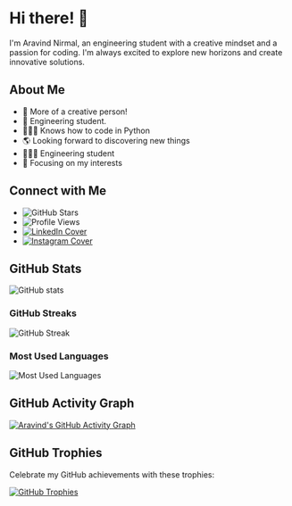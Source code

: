 # Hi there! 🌟

I'm Aravind Nirmal, an engineering student with a creative mindset and a passion for coding. I'm always excited to explore new horizons and create innovative solutions.

## About Me

- 👯 More of a creative person!
- 🥅 Engineering student.
- 🧑🏼‍💻 Knows how to code in Python
- 🌎 Looking forward to discovering new things
- 👨🏽‍🎓 Engineering student
- 🎯 Focusing on my interests

## Connect with Me

- ![GitHub Stars](https://img.shields.io/github/stars/aravindhnirmal?style=social)
- ![Profile Views](https://komarev.com/ghpvc/?username=aravindhnirmal)
- [![LinkedIn Cover](https://raw.githubusercontent.com/aravindhnirmal/aravindhnirmal/main/linkedin_cover.png)](https://www.linkedin.com/in/nirmal-aravind-5405a81bb)
- [![Instagram Cover](https://raw.githubusercontent.com/aravindhnirmal/aravindhnirmal/main/instagram_cover.png)](https://www.instagram.com/nirmal_aravind_/)

## GitHub Stats

![GitHub stats](https://github-readme-stats.vercel.app/api?username=aravindhnirmal&show_icons=true&theme=dark)

### GitHub Streaks

![GitHub Streak](https://github-readme-streak-stats.herokuapp.com/?user=aravindhnirmal)

### Most Used Languages

![Most Used Languages](https://github-readme-stats.vercel.app/api/top-langs/?username=aravindhnirmal&layout=compact)

## GitHub Activity Graph

[![Aravind's GitHub Activity Graph](https://github-readme-activity-graph.vercel.app/graph?username=aravindhnirmal)](https://github.com/aravindhnirmal/github-readme-activity-graph)

## GitHub Trophies

Celebrate my GitHub achievements with these trophies:

[![GitHub Trophies](https://github-profile-trophy.vercel.app/?username=aravindhnirmal)](https://github.com/ryo-ma/github-profile-trophy)
